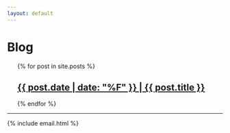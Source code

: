 ```yaml
---
layout: default
---
```


<main>
<h1>Blog</h1>

<ul>
  {% for post in site.posts %}
      <h2><a href="{{ post.url }}">{{ post.date | date: "%F" }} | {{ post.title }}</a></h2>
  {% endfor %}
</ul>

<hr>

{% include email.html %}

</main>
